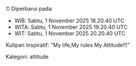 ⏰ Diperbarui pada:
- WIB: Sabtu, 1 November 2025 18.20.40 UTC
- WITA: Sabtu, 1 November 2025 19.20.40 UTC
- WIT: Sabtu, 1 November 2025 20.20.40 UTC

Kutipan Inspiratif:
"My life,My rules My Attitude!!!"


Kategori: attitude

